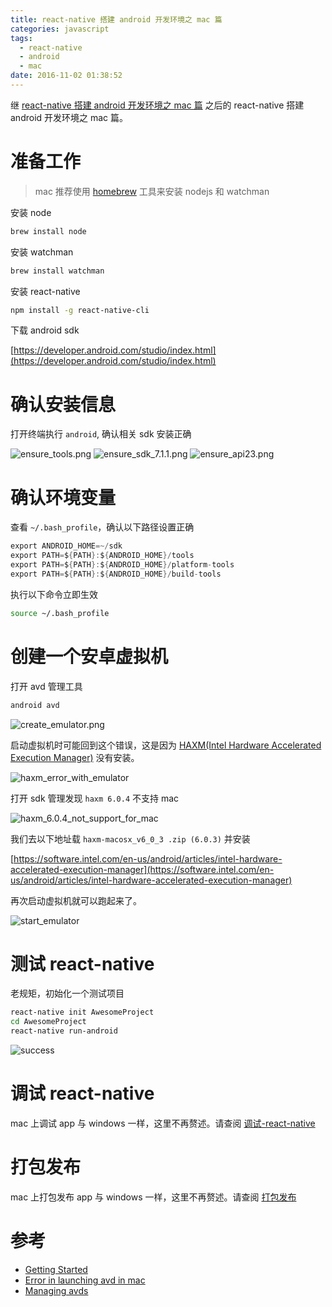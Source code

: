 ```yaml
---
title: react-native 搭建 android 开发环境之 mac 篇
categories: javascript
tags:
  - react-native
  - android
  - mac
date: 2016-11-02 01:38:52
---
```


继 [react-native 搭建 android 开发环境之 mac 篇](/2016/10/29/react-native-android-with-windows/) 之后的 react-native 搭建 android 开发环境之 mac 篇。

<!--more-->

# 准备工作

> mac 推荐使用 [homebrew](http://brew.sh/) 工具来安装 nodejs 和 watchman

安装 node

```bash
brew install node
```

安装 watchman

```bash
brew install watchman
```

安装 react-native

```bash
npm install -g react-native-cli
```

下载 android sdk

[https://developer.android.com/studio/index.html](https://developer.android.com/studio/index.html)

# 确认安装信息

打开终端执行 `android`, 确认相关 sdk 安装正确

![ensure_tools.png](./ensure_tools.png)
![ensure_sdk_7.1.1.png](./ensure_sdk_7.1.1.png)
![ensure_api23.png](./ensure_api23.png)

# 确认环境变量

查看 `~/.bash_profile`，确认以下路径设置正确

```java
export ANDROID_HOME=~/sdk
export PATH=${PATH}:${ANDROID_HOME}/tools
export PATH=${PATH}:${ANDROID_HOME}/platform-tools
export PATH=${PATH}:${ANDROID_HOME}/build-tools
```

执行以下命令立即生效

```bash
source ~/.bash_profile
```

# 创建一个安卓虚拟机

打开 avd 管理工具

```bash
android avd
```

![create_emulator.png](./create_emulator.png)

启动虚拟机时可能回到这个错误，这是因为 [HAXM(Intel Hardware Accelerated Execution Manager)](https://software.intel.com/en-us/android/articles/intel-hardware-accelerated-execution-manager) 没有安装。

![haxm_error_with_emulator](./haxm_error_with_emulator.png)

打开 sdk 管理发现 `haxm 6.0.4` 不支持 mac

![haxm_6.0.4_not_support_for_mac](./haxm_6.0.4_not_support_for_mac.png)

我们去以下地址载 `haxm-macosx_v6_0_3 .zip (6.0.3)` 并安装

[https://software.intel.com/en-us/android/articles/intel-hardware-accelerated-execution-manager](https://software.intel.com/en-us/android/articles/intel-hardware-accelerated-execution-manager)

再次启动虚拟机就可以跑起来了。

![start_emulator](./start_emulator.png)

# 测试 react-native

老规矩，初始化一个测试项目

```bash
react-native init AwesomeProject
cd AwesomeProject
react-native run-android
```

![success](success.png)

# 调试 react-native

mac 上调试 app 与 windows 一样，这里不再赘述。请查阅 [调试-react-native](http://f2e-tlj.me/2016/10/29/react-native-android-with-windows/#调试-react-native)

# 打包发布

mac 上打包发布 app 与 windows 一样，这里不再赘述。请查阅 [打包发布](/2016/10/29/react-native-android-with-windows/#打包发布)



# 参考

* [Getting Started](https://facebook.github.io/react-native/docs/getting-started.html)
* [Error in launching avd in mac](http://stackoverflow.com/questions/26714089/error-in-launching-avd-in-mac)
* [Managing avds](https://developer.android.com/studio/run/managing-avds.html)

